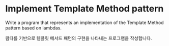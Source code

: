 # Implement Template Method pattern

Write a program that represents an implementation of the Template Method pattern based on lambdas.

람다를 기반으로 템플릿 메서드 패턴의 구현을 나타내는 프로그램을 작성합니다.

